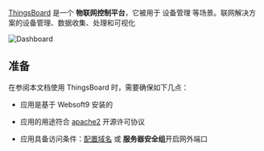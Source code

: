 [ThingsBoard](https://thingsboard.io/) 是一个 **物联网控制平台**，它被用于 设备管理  等场景。联网解决方案的设备管理、数据收集、处理和可视化


![Dashboard](https://libs.websoft9.com/Websoft9/DocsPicture/zh/thingsboard/thingsboard-gui-websoft9.png)


## 准备

在参阅本文档使用 ThingsBoard 时，需要确保如下几点：

- 应用是基于 Websoft9 安装的

- 应用的用途符合 [apache2](https://opensource.org/licenses/Apache-2.0) 开源许可协议

- 应用具备访问条件：[配置域名](./guide/appsetdomain) 或 **服务器安全组**开启网外端口